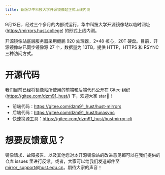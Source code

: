 ```yaml
---
title: 新版华中科技大学开源镜像站正式上线内测
---
```


9月13日，经过三个多月的内部试运行，华中科技大学开源镜像站以临时网址 (https://mirrors.hust.college) 的形式上线内测。

开源镜像站底层服务器采用鲲鹏 920 处理器，2*48 核心，20T 硬盘。目前，开源镜像站已同步镜像源 27 个，数据量为 13TB，提供 HTTP，HTTPS 和 RSYNC 三种访问方式。

# 开源代码
我们目前已经将镜像站所使用的前端和后端代码公开在 Gitee 组织 (https://gitee.com/dzm91_hust/) 下，欢迎大家 star🌟！

- 前端代码：<https://gitee.com/dzm91_hust/hust-mirrors>
- 后端代码：<https://gitee.com/dzm91_hust/tunasync>
- 快速换源工具：<https://gitee.com/dzm91_hust/hustmirror-cli>

# 想要反馈意见？
镜像请求、故障报告、以及其他您对本开源镜像站的改进意见都可以在我们提供的仓库 issues 里进行反馈。或者，大家可以给我们发送邮件至 mirror_support@hust.edu.cn。期待大家的声音！
